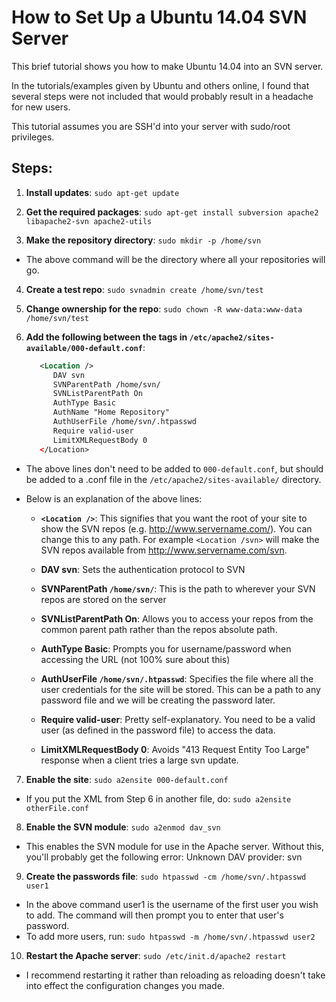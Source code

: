 # How to Set Up a Ubuntu 14.04 SVN Server

This brief tutorial shows you how to make Ubuntu 14.04 into an SVN server.

In the tutorials/examples given by Ubuntu and others online, I found that
several steps were not included that would probably result in a headache for
new users.

This tutorial assumes you are SSH'd into your server with sudo/root
privileges.

## Steps:
1. **Install updates**: ```sudo apt-get update```

2. **Get the required packages**: ```sudo apt-get install subversion apache2 libapache2-svn apache2-utils```

3. **Make the repository directory**: ```sudo mkdir -p /home/svn```
  * The above command will be the directory where all your repositories will
go.

4. **Create a test repo**: ```sudo svnadmin create /home/svn/test```

5. **Change ownership for the repo**: ```sudo chown -R www-data:www-data /home/svn/test```

6. **Add the following between the <VirtualHost> tags in ```/etc/apache2/sites-available/000-default.conf```**:
    ```xml
       <Location />
          DAV svn
          SVNParentPath /home/svn/
          SVNListParentPath On
          AuthType Basic
          AuthName "Home Repository"
          AuthUserFile /home/svn/.htpasswd
          Require valid-user
          LimitXMLRequestBody 0
       </Location>
    ```

  * The above lines don't need to be added to ```000-default.conf```, but should be
added to a .conf file in the ```/etc/apache2/sites-available/``` directory.

  * Below is an explanation of the above lines:
    * **```<Location />```**: This signifies that you want the root of your site to show the SVN repos (e.g. http://www.servername.com/). You can change this to any path.
For example ```<Location /svn>``` will make the SVN repos available from
http://www.servername.com/svn.

    * **DAV svn**: Sets the authentication protocol to SVN

    * **SVNParentPath ```/home/svn/```**: This is the path to wherever your SVN repos are stored on the server

    * **SVNListParentPath On**: Allows you to access your repos from the common parent
path rather than the repos absolute path.

    * **AuthType Basic**: Prompts you for username/password when accessing the URL (not
100% sure about this)

    * **AuthUserFile ```/home/svn/.htpasswd```**: Specifies the file where all the user
credentials for the site will be stored. This can be a path to any password
file and we will be creating the password later.

    * **Require valid-user**: Pretty self-explanatory. You need to be a valid user (as
defined in the password file) to access the data.

    * **LimitXMLRequestBody 0**: Avoids "413 Request Entity Too Large" response when a
client tries a large svn update.

7. **Enable the site**: ```sudo a2ensite 000-default.conf```
  * If you put the XML from Step 6 in another file, do: ```sudo a2ensite otherFile.conf```

8. **Enable the SVN module**: ```sudo a2enmod dav_svn```
  * This enables the SVN module for use in the Apache server. Without this,
you'll probably get the following error: Unknown DAV provider: svn

9. **Create the passwords file**: ```sudo htpasswd -cm /home/svn/.htpasswd user1```
  * In the above command user1 is the username of the first user you wish to
add. The command will then prompt you to enter that user's password.
  * To add more users, run: ```sudo htpasswd -m /home/svn/.htpasswd user2```

10. **Restart the Apache server**: ```sudo /etc/init.d/apache2 restart```
  * I recommend restarting it rather than reloading as reloading doesn't take
into effect the configuration changes you made.
